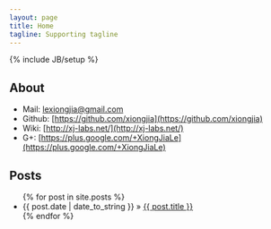 ```yaml
---
layout: page
title: Home
tagline: Supporting tagline
---
```

{% include JB/setup %}

## About

- Mail: <a href="mailto:lexiongjia@gmail.com">lexiongjia@gmail.com</a> 
- Github: [https://github.com/xiongjia](https://github.com/xiongjia)
- Wiki: [http://xj-labs.net/](http://xj-labs.net/) 
- G+: [https://plus.google.com/+XiongJiaLe](https://plus.google.com/+XiongJiaLe) 
 
## Posts

<ul class="posts">
  {% for post in site.posts %}
    <li><span>{{ post.date | date_to_string }}</span> &raquo; <a href="{{ BASE_PATH }}{{ post.url }}">{{ post.title }}</a></li>
  {% endfor %}
</ul>


